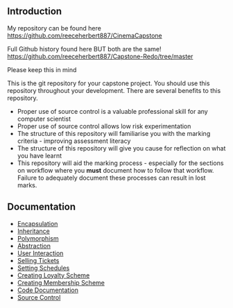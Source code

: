 ## Introduction

My repository can be found here https://github.com/reeceherbert887/CinemaCapstone 

Full Github history found here BUT both are the same! https://github.com/reeceherbert887/Capstone-Redo/tree/master

Please keep this in mind

This is the git repository for your capstone project. You should use this repository throughout your development.
There are several benefits to this repository.
- Proper use of source control is a valuable professional skill for any computer scientist
- Proper use of source control allows low risk experimentation
- The structure of this repository will familiarise you with the marking criteria - improving assessment literacy
- The structure of this repository will give you cause for reflection on what you have learnt
- This repository will aid the marking process - especially for the sections on workflow where you **must** document how to follow that workflow. Failure to adequately document these processes can result in lost marks.

## Documentation

- [Encapsulation](Documentation/Encapsulation.md)
- [Inheritance](Documentation/Inheritance.md)
- [Polymorphism](Documentation/Polymorphism.md)
- [Abstraction](Documentation/Abstraction.md)
- [User Interaction](Documentation/UserInteraction.md)
- [Selling Tickets](Documentation/SellingTickets.md)
- [Setting Schedules](Documentation/SettingSchedules.md)
- [Creating Loyalty Scheme](Documentation/CreatingLoyaltyScheme.md)
- [Creating Membership Scheme](Documentation/CreatingMembershipScheme.md)
- [Code Documentation](Documentation/CodeDocumentation.md)
- [Source Control](Documentation/SourceControl.md)
